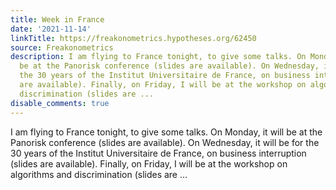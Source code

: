 ```yaml
---
title: Week in France
date: '2021-11-14'
linkTitle: https://freakonometrics.hypotheses.org/62450
source: Freakonometrics
description: I am flying to France tonight, to give some talks. On Monday, it will
  be at the Panorisk conference (slides are available). On Wednesday, it will be for
  the 30 years of the Institut Universitaire de France, on business interruption (slides
  are available). Finally, on Friday, I will be at the workshop on algorithms and
  discrimination (slides are ...
disable_comments: true
---
```

I am flying to France tonight, to give some talks. On Monday, it will be at the Panorisk conference (slides are available). On Wednesday, it will be for the 30 years of the Institut Universitaire de France, on business interruption (slides are available). Finally, on Friday, I will be at the workshop on algorithms and discrimination (slides are ...